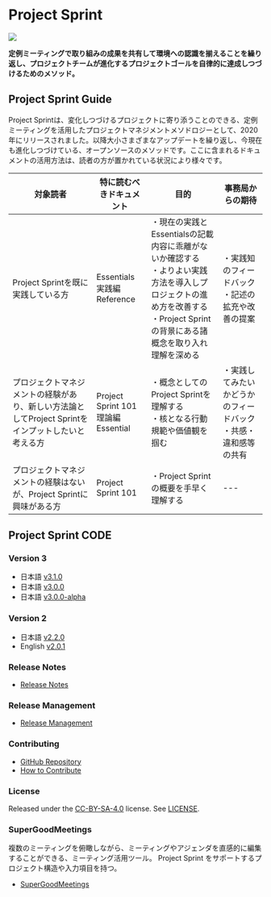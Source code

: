 # Project Sprint

![](images/pjs\_og.png)

**定例ミーティングで取り組みの成果を共有して環境への認識を揃えることを繰り返し、プロジェクトチームが進化するプロジェクトゴールを自律的に達成しつづけるためのメソッド。**

## Project Sprint Guide

Project Sprintは、変化しつづけるプロジェクトに寄り添うことのできる、定例ミーティングを活用したプロジェクトマネジメントメソドロジーとして、2020年にリリースされました。以降大小さまざまなアップデートを繰り返し、今現在も進化しつづけている、オープンソースのメソッドです。ここに含まれるドキュメントの活用方法は、読者の方が置かれている状況により様々です。

|対象読者|特に読むべきドキュメント|目的|事務局からの期待|
|---|---|---|---|
|Project Sprintを既に実践している方|Essentials<br>実践編<br>Reference|・現在の実践とEssentialsの記載内容に乖離がないか確認する<br>・よりよい実践方法を導入しプロジェクトの進め方を改善する<br>・Project Sprintの背景にある諸概念を取り入れ理解を深める|・実践知のフィードバック<br>・記述の拡充や改善の提案|
|プロジェクトマネジメントの経験があり、新しい方法論としてProject Sprintをインプットしたいと考える方|Project Sprint 101<br>理論編<br>Essential|・概念としてのProject Sprintを理解する<br>・核となる行動規範や価値観を掴む|・実践してみたいかどうかのフィードバック<br>・共感・違和感等の共有|
|プロジェクトマネジメントの経験はないが、Project Sprintに興味がある方|Project Sprint 101|・Project Sprintの概要を手早く理解する|---|


## Project Sprint CODE

### Version 3
* 日本語 [v3.1.0](ja-v3.1.0/README.md)
* 日本語 [v3.0.0](ja-v3.0.0/README.md)
* 日本語 [v3.0.0-alpha](/ja-v3.0.0-alpha/README.md)

### Version 2

* 日本語 [v2.2.0](ja-v2.2.0/README.md)
* English [v2.0.1](en-v2.0.1/README.md)

### Release Notes

* [Release Notes](releasenotes.md)

### Release Management

* [Release Management](releasemanagement.md)

### Contributing

* [GitHub Repository](https://github.com/copilot-jp/project-sprint)
* [How to Contribute](contributing.md)

### License

Released under the [CC-BY-SA-4.0](http://creativecommons.org/licenses/by-sa/4.0/) license. See [LICENSE](LICENCE/).

### SuperGoodMeetings

複数のミーティングを俯瞰しながら、ミーティングやアジェンダを直感的に編集することができる、ミーティング活用ツール。 Project Sprint をサポートするプロジェクト構造や入力項目を持つ。

* [SuperGoodMeetings](https://supergoodmeetings.com)
